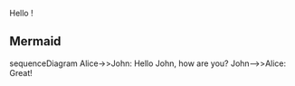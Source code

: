 Hello !

## Mermaid

<script src="https://cdn.rawgit.com/knsv/mermaid/0.5.1/dist/mermaid.min.js"></script>
<script>mermaid.initialize({startOnLoad:true});</script>

<div class="mermaid"> 
sequenceDiagram 
Alice->>John: Hello John, how are you? 
John-->>Alice: Great! 
</div>
